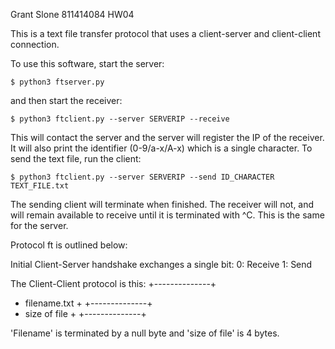 Grant Slone
811414084
HW04

This is a text file transfer protocol that uses a
client-server and client-client connection.

To use this software, start the server:
```
$ python3 ftserver.py
```

and then start the receiver:
```
$ python3 ftclient.py --server SERVERIP --receive
```

This will contact the server and the server will register
the IP of the receiver. It will also print the identifier (0-9/a-x/A-x)
which is a single character. To send the text file, run the client:
```
$ python3 ftclient.py --server SERVERIP --send ID_CHARACTER TEXT_FILE.txt
```

The sending client will terminate when finished. The receiver will not, and 
will remain available to receive until it is terminated with ^C. This is the
same for the server.

Protocol ft is outlined below:

Initial Client-Server handshake exchanges a single bit:
0: Receive
1: Send

The Client-Client protocol is this:
+--------------+
+ filename.txt +
+--------------+
+ size of file +
+--------------+

'Filename' is terminated by a null byte and
'size of file' is 4 bytes. 
